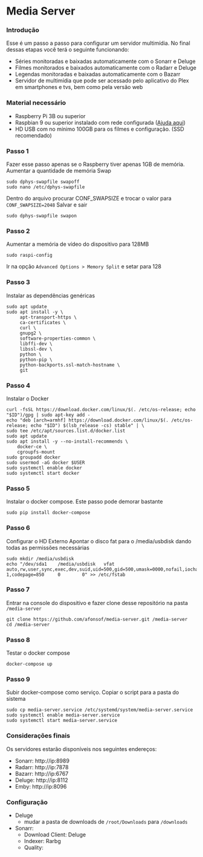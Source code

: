 # Media Server

### Introdução
Esse é um passo a passo para configurar um servidor multimídia. No final dessas etapas você terá o seguinte funcionando:
* Séries monitoradas e baixadas automaticamente com o Sonarr e Deluge
* Filmes monitorados e baixados automaticamente com o Radarr e Deluge
* Legendas monitoradas e baixadas automaticamente com o Bazarr
* Servidor de multimídia que pode ser acessado pelo aplicativo do Plex em smartphones e tvs, bem como pela versão web

### Material necessário
* Raspberry Pi 3B ou superior
* Raspbian 9 ou superior instalado com rede configurada ([Ajuda aqui](INSTALL_RASPBIAN))
* HD USB com no mínimo 100GB para os filmes e configuração. (SSD recomendado)

### Passo 1
Fazer esse passo apenas se o Raspberry tiver apenas 1GB de memória.
Aumentar a quantidade de memória Swap
```shell script
sudo dphys-swapfile swapoff
sudo nano /etc/dphys-swapfile
```
Dentro do arquivo procurar CONF_SWAPSIZE e trocar o valor para `CONF_SWAPSIZE=2048`
Salvar e sair
```shell script
sudo dphys-swapfile swapon
```

### Passo 2
Aumentar a memória de vídeo do dispositivo para 128MB
```shell script
sudo raspi-config
```
Ir na opção `Advanced Options > Memory Split` e setar para 128

### Passo 3
Instalar as dependências genéricas
```shell script
sudo apt update
sudo apt install -y \
     apt-transport-https \
     ca-certificates \
     curl \
     gnupg2 \
     software-properties-common \
     libffi-dev \
     libssl-dev \
     python \
     python-pip \
     python-backports.ssl-match-hostname \
     git
```

### Passo 4
Instalar o Docker
```shell script
curl -fsSL https://download.docker.com/linux/$(. /etc/os-release; echo "$ID")/gpg | sudo apt-key add -
echo "deb [arch=armhf] https://download.docker.com/linux/$(. /etc/os-release; echo "$ID") $(lsb_release -cs) stable" | \
sudo tee /etc/apt/sources.list.d/docker.list
sudo apt update
sudo apt install -y --no-install-recommends \
    docker-ce \
    cgroupfs-mount
sudo groupadd docker
sudo usermod -aG docker $USER
sudo systemctl enable docker
sudo systemctl start docker
```

### Passo 5
Instalar o docker compose. Este passo pode demorar bastante
```shell script
sudo pip install docker-compose
```

### Passo 6
Configurar o HD Externo
Apontar o disco fat para o /media/usbdisk dando todas as permissões necessárias
```
sudo mkdir /media/usbdisk
echo "/dev/sda1    /media/usbdisk   vfat    auto,rw,user,sync,exec,dev,suid,uid=500,gid=500,umask=0000,nofail,iocharset=iso8859-1,codepage=850     0        0" >> /etc/fstab
```

### Passo 7
Entrar na console do dispositivo e fazer clone desse repositório na pasta `/media-server`
```shell script
git clone https://github.com/afonsof/media-server.git /media-server
cd /media-server
```

### Passo 8
Testar o docker compose
```shell script
docker-compose up
```

### Passo 9
Subir docker-compose como serviço.
Copiar o script para a pasta do sistema
```
sudo cp media-server.service /etc/systemd/system/media-server.service
sudo systemctl enable media-server.service
sudo systemctl start media-server.service
```

### Considerações finais
Os servidores estarão disponíveis nos seguintes endereços:
* Sonarr: http://ip:8989
* Radarr: http://ip:7878
* Bazarr: http://ip:6767
* Deluge: http://ip:8112
* Emby: http://ip:8096

### Configuração
* Deluge
    - mudar a pasta de downloads de `/root/Downloads` para `/downloads`
* Sonarr:
    - Download Client: Deluge
    - Indexer: Rarbg
    - Quality:   
